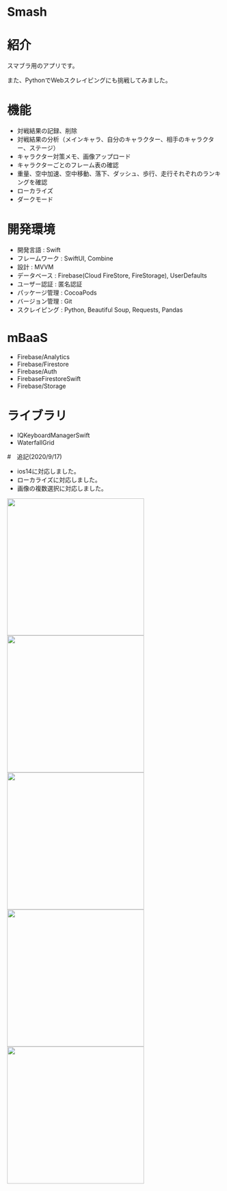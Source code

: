 # Smash

# 紹介
スマブラ用のアプリです。

また、PythonでWebスクレイピングにも挑戦してみました。

# 機能
- 対戦結果の記録、削除
- 対戦結果の分析（メインキャラ、自分のキャラクター、相手のキャラクター、ステージ）
- キャラクター対策メモ、画像アップロード
- キャラクターごとのフレーム表の確認
- 重量、空中加速、空中移動、落下、ダッシュ、歩行、走行それぞれのランキングを確認
- ローカライズ
- ダークモード 

# 開発環境
- 開発言語 : Swift  
- フレームワーク : SwiftUI, Combine 
- 設計 : MVVM 
- データベース : Firebase(Cloud FireStore, FireStorage), UserDefaults
- ユーザー認証 : 匿名認証
- パッケージ管理 : CocoaPods  
- バージョン管理 : Git  
- スクレイピング : Python, Beautiful Soup, Requests, Pandas

# mBaaS
- Firebase/Analytics
- Firebase/Firestore
- Firebase/Auth
- FirebaseFirestoreSwift
- Firebase/Storage

# ライブラリ
- IQKeyboardManagerSwift
- WaterfallGrid 

#　追記(2020/9/17)
- ios14に対応しました。
- ローカライズに対応しました。
- 画像の複数選択に対応しました。

<img src="gif/battle.gif" width=320px>
<img src="gif/analysis.gif" width=320px>
<img src="gif/note.gif" width=320px>
<img src="gif/frame.gif" width=320px>
<img src="gif/localize.gif" width=320px>


